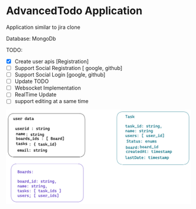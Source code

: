
# AdvancedTodo Application

Application similar to jira clone 

Database: MongoDb


TODO: 

- [X]  Create user apis [Registration]
- [ ]  Support Social Registration [ google, github]
- [ ]  Support Social Login [google, github]
- [ ]  Update TODO
- [ ]  Websocket Implementation
- [ ]  RealTime Update
- [ ]  support editing at a same time

![DataBase Schemas](database.png)

